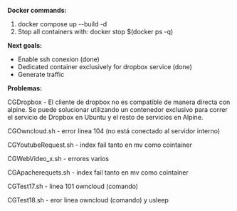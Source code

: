 **Docker commands:**

1. docker compose up --build -d
2. Stop all containers with: docker stop $(docker ps -q)


**Next goals:**

- Enable ssh conexion (done)
- Dedicated container exclusively for dropbox service (done)
- Generate traffic

**Problemas:**

CGDropbox - El cliente de dropbox no es compatible de manera directa con alpine. Se puede solucionar utilizando un contenedor exclusivo para correr el servicio de Dropbox en Ubuntu y el resto de servicios en Alpine.

CGOwncloud.sh - error linea 104 (no está conectado al servidor interno)

CGYoutubeRequest.sh - index fail tanto en mv como cointainer

CGWebVideo_x.sh - errores varios

CGApacherequets.sh - index fail tanto en mv como cointainer

CGTest17.sh - linea 101 owncloud (comando)

CGTest18.sh - eror linea owncloud (comando) y usleep

